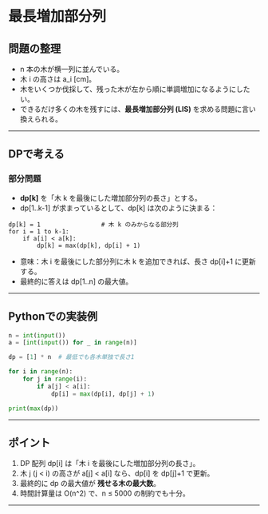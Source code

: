 # 最長増加部分列 
## 問題の整理

- n 本の木が横一列に並んでいる。
- 木 i の高さは a_i [cm]。
- 木をいくつか伐採して、残った木が左から順に単調増加になるようにしたい。
- できるだけ多くの木を残すには、**最長増加部分列 (LIS)** を求める問題に言い換えられる。

---

## DPで考える

### 部分問題

- **dp[k]** を「木 k を最後にした増加部分列の長さ」とする。
- dp[1..k-1] が求まっているとして、dp[k] は次のように決まる：

```
dp[k] = 1                 # 木 k のみからなる部分列
for i = 1 to k-1:
    if a[i] < a[k]:
        dp[k] = max(dp[k], dp[i] + 1)
```

- 意味：木 i を最後にした部分列に木 k を追加できれば、長さ dp[i]+1 に更新する。
- 最終的に答えは dp[1..n] の最大値。

---

## Pythonでの実装例

```python
n = int(input())
a = [int(input()) for _ in range(n)]

dp = [1] * n  # 最低でも各木単独で長さ1

for i in range(n):
    for j in range(i):
        if a[j] < a[i]:
            dp[i] = max(dp[i], dp[j] + 1)

print(max(dp))
```

---

## ポイント

1. DP 配列 dp[i] は「木 i を最後にした増加部分列の長さ」。
2. 木 j (j < i) の高さが a[j] < a[i] なら、dp[i] を dp[j]+1 で更新。
3. 最終的に dp の最大値が **残せる木の最大数**。
4. 時間計算量は O(n^2) で、n ≤ 5000 の制約でも十分。

---
